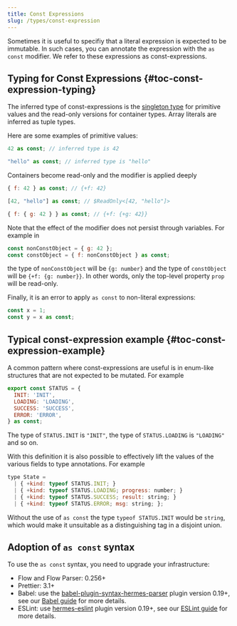 ```yaml
---
title: Const Expressions
slug: /types/const-expression
---
```


Sometimes it is useful to specifiy that a literal expression is expected to be immutable.
In such cases, you can annotate the expression with the `as const` modifier. We
refer to these expressions as const-expressions.

## Typing for Const Expressions {#toc-const-expression-typing}

The inferred type of const-expressions is the [singleton type](../literals) for primitive values
and the read-only versions for container types. Array literals are inferred as tuple types.

Here are some examples of primitive values:
```js
42 as const; // inferred type is 42

"hello" as const; // inferred type is "hello"
```

Containers become read-only and the modifier is applied deeply
```js
{ f: 42 } as const; // {+f: 42}

[42, "hello"] as const; // $ReadOnly<[42, "hello"]>

{ f: { g: 42 } } as const; // {+f: {+g: 42}}
```

Note that the effect of the modifier does not persist through variables. For example
in
```js
const nonConstObject = { g: 42 };
const constObject = { f: nonConstObject } as const;
```
the type of `nonConstObject` will be `{g: number}` and the type of `constObject` will
be `{+f: {g: number}}`. In other words, only the top-level property `prop` will
be read-only.

Finally, it is an error to apply `as const` to non-literal expressions:
```js flow-check
const x = 1;
const y = x as const;
```

## Typical const-expression example {#toc-const-expression-example}

A common pattern where const-expressions are useful is in enum-like
structures that are not expected to be mutated. For example
```js
export const STATUS = {
  INIT: 'INIT',
  LOADING: 'LOADING',
  SUCCESS: 'SUCCESS',
  ERROR: 'ERROR',
} as const;
```
The type of `STATUS.INIT` is `"INIT"`, the type of `STATUS.LOADING` is `"LOADING"` and so on.

With this definition it is also possible to effectively lift the values of the various fields
to type annotations. For example
```js
type State =
  | { +kind: typeof STATUS.INIT; }
  | { +kind: typeof STATUS.LOADING; progress: number; }
  | { +kind: typeof STATUS.SUCCESS; result: string; }
  | { +kind: typeof STATUS.ERROR; msg: string; };
```
Without the use of `as const` the type `typeof STATUS.INIT` would be `string`, which
would make it unsuitable as a distinguishing tag in a disjoint union.

## Adoption of `as const` syntax
To use the `as const` syntax, you need to upgrade your infrastructure:
- Flow and Flow Parser: 0.256+
- Prettier: 3.1+
- Babel: use the [babel-plugin-syntax-hermes-parser](https://www.npmjs.com/package/babel-plugin-syntax-hermes-parser) plugin version 0.19+, see our [Babel guide](../../tools/babel) for more details.
- ESLint: use [hermes-eslint](https://www.npmjs.com/package/hermes-eslint) plugin version 0.19+, see our [ESLint guide](../../tools/eslint) for more details.
